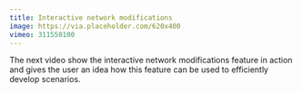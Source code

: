 ```yaml
---
title: Interactive network modifications
image: https://via.placeholder.com/620x400
vimeo: 311550100
---
```


The next video show the interactive network modifications feature in action and gives the user an idea how this feature can be used to efficiently develop scenarios.